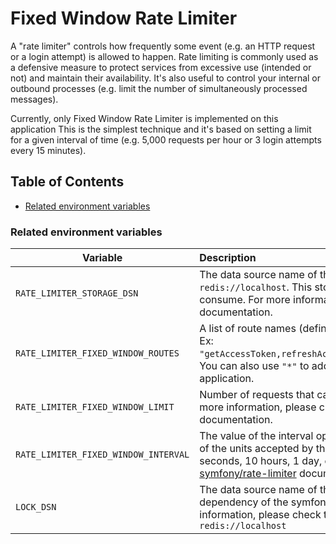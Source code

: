 # Fixed Window Rate Limiter

A "rate limiter" controls how frequently some event (e.g. an HTTP request or a login attempt) is allowed to happen. 
Rate limiting is commonly used as a defensive measure to protect services from excessive use (intended or not) 
and maintain their availability. 
It's also useful to control your internal or outbound processes (e.g. limit the number of simultaneously processed messages).

Currently, only Fixed Window Rate Limiter is implemented on this application This is the simplest technique and 
it's based on setting a limit for a given interval of time (e.g. 5,000 requests per hour or 3 login attempts every 
15 minutes).

## Table of Contents

- [Related environment variables](#related-environment-variables)

### Related environment variables

| Variable | Description |
| -----------------------------------  |:--------------------------------------------------------------------------------------------------------------------------------------------------------------------------------------------------------------------------------------------------------------------------------------------------------------|
| `RATE_LIMITER_STORAGE_DSN`           | The data source name of the rate limiter storage. Ex: `redis://localhost`. This storage is needed to compute the the API consume. For more information, please check [symfony/rate-limiter](https://github.com/symfony/symfony-docs/blob/5.x/rate_limiter.rst) documentation.                                 |
| `RATE_LIMITER_FIXED_WINDOW_ROUTES`   | A list of route names (defined in [routes.yaml](../../config/routes.yaml)) separated by comma. Ex: `"getAccessToken,refreshAccessToken,bulkCreateUsersAssignments"`. You can also use `"*"` to add rate limiter to all the routes in the application.                                                         |
| `RATE_LIMITER_FIXED_WINDOW_LIMIT`    | Number of requests that can be done during the given interval. For more information, please check [symfony/rate-limiter](https://github.com/symfony/symfony-docs/blob/5.x/rate_limiter.rst) documentation.                                                                                                    |
| `RATE_LIMITER_FIXED_WINDOW_INTERVAL` | The value of the interval option must be a number followed by any of the units accepted by the PHP date relative formats (e.g. 3 seconds, 10 hours, 1 day, etc.). For more information, please check [symfony/rate-limiter](https://github.com/symfony/symfony-docs/blob/5.x/rate_limiter.rst) documentation. |
| `LOCK_DSN`                           | The data source name of the LOCK storage. This extension is a dependency of the symfony/rate-limiter component. For more information, please check the [symfony/lock](https://symfony.com/doc/current/components/lock.html) documentation.  Ex: `redis://localhost`                                           |
